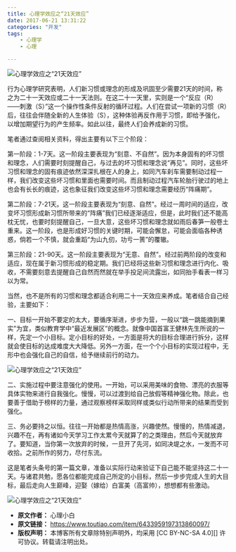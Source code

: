 ```yaml
---
title: 心理学效应之“21天效应”
date: 2017-06-21 13:31:22
categories: "开发"
tags:
	- 心理学
	- 心理

---
```


![心理学效应之“21天效应”][21]  


行为心理学研究表明，人们新习惯或理念的形成及巩固至少需要21天的时间，称之为二十一天效应或二十一天法则。在这二十一天里，实则是一个“反应（R）——刺激（S）”这一个操作性条件反射的循环过程。人们在尝试一项新的习惯（R）后，往往会伴随全新的人生体验（S），这种体验再反作用于习惯，即给予强化，以增加期望行为的产生频率。如此以往，最终人们会养成新的习惯。

笔者通过查阅相关资料，得出主要有以下三个阶段：

第一阶段：1-7天。这一阶段主要表现为“刻意、不自然”。因为本身固有的坏习惯和理念，人们需要时刻提醒自己，与过去的坏习惯和理念说“再见”。同时，这些坏习惯和理念的固有痕迹依然深深扎根在人的身上，如同汽车刹车需要制动过程一样，我们改变这些坏习惯和里面也需要时间。而且制动过程汽车轮胎行驶过的地上也会有长长的痕迹，这也象征我们改变这些坏习惯和理念需要经历“阵痛期”。

第二阶段：7-21天。这一阶段主要表现为“刻意、自然”。经过一周时间的适应，改变坏习惯形成新习惯所带来的“阵痛”我们已经逐渐适应，但是，此时我们还不能高枕无忧，也要时刻提醒自己，一旦大意，这些坏习惯和理念就如雨后春笋一般卷土重来。这一阶段，也是形成好习惯的关键时期，可能会懈怠，可能会面临各种诱惑，倘若一个不慎，就会重蹈“为山九仞，功亏一篑”的覆辙。

第三阶段：21-90天。这一阶段主要表现为“无意、自然”。经过前两阶段的改变和适应，现在属于新习惯形成的稳定期。我们已经将这些新习惯和理念进行内化、吸收，不需要刻意去提醒自己自然而然就在举手投足间流露出，如同抬手看表一样习以为常。

当然，也不是所有的习惯和理念都适合利用二十一天效应来养成。笔者结合自己经验，主要如下：

一、目标一开始不要定的太大，要循序渐进，步步为营，一般以“跳一跳能摘到果实”为宜，类似教育学中“最近发展区”的概念。就像中国首富王健林先生所说的一样，先定一个小目标。定小目标的好处，一方面是将大的目标合理进行拆分，这样就会使目标的达成难度大大降低。另外一方面，在一个个小目标的实现过程中，无形中也会强化自己的自信，给予继续前行的动力。

![心理学效应之“21天效应”][21 1]

二、实施过程中要注意强化的使用。一开始，可以采用美味的食物、漂亮的衣服等具体实物来进行自我强化。慢慢，可以过渡到给自己放假等精神强化物。除此，也要善于借助于榜样的力量，通过观察榜样采取同样或类似行动所带来的结果而受到强化。

三、务必要持之以恒。往往一开始都是热情高涨，兴趣使然。慢慢的，热情减退，兴趣不在，再有诸如今天学习工作太累今天就算了的之类理由，然后今天就放弃了。要知道，当你第一次放弃的时候，一旦开了先河，如同决堤之水，一发而不可收拾。之前所作的努力，尽付东流。

这是笔者头条号的第一篇文章，准备以实际行动来验证下自己能不能坚持这二十一天。与诸君共勉，愿各位都能完成自己所定的小目标，然后一步步完成人生的大目标，最后走向人生巅峰，迎娶（嫁给）白富美（高富帅），想想都有些激动。

![心理学效应之“21天效应”][21 2]


[21]: /pro/os/crawler/BRZF-FYNI-ERBM.jpg
[21 1]: /pro/os/crawler/YNQM-MV2A-EJ2M.jpg
[21 2]: /pro/os/crawler/RBAZ-22ZU-N3AY.jpg
 *  **原文作者：** 心理小白
 *  **原文链接：** https://www.toutiao.com/item/6433959197313860097/
 *  **版权声明：** 本博客所有文章除特别声明外，均采用 [CC BY-NC-SA 4.0][] 许可协议。转载请注明出处。
